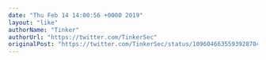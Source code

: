 ```yaml
---
date: "Thu Feb 14 14:00:56 +0000 2019"
layout: "like"
authorName: "Tinker"
authorUrl: "https://twitter.com/TinkerSec"
originalPost: "https://twitter.com/TinkerSec/status/1096046635593928704"
---
```

